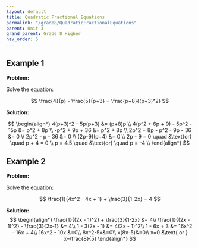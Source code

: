 ```yaml
---
layout: default
title: Quadratic Fractional Equations
permalink: "/grade8/QuadraticFractionalEquations"
parent: Unit 3
grand_parent: Grade 8 Higher
nav_order: 5
---
```


## Example 1

**Problem:**

Solve the equation:

$$ \frac{4}{p} - \frac{5}{p+3} = \frac{p+8}{(p+3)^2} $$

**Solution:**

$$
\begin{align*}
4(p+3)^2 - 5p(p+3) &= (p+8)p \\
4(p^2 + 6p + 9) - 5p^2 - 15p &= p^2 + 8p \\
-p^2 + 9p + 36 &= p^2 + 8p \\
2p^2 + 8p - p^2 - 9p - 36 &= 0 \\
2p^2 - p - 36 &= 0 \\
(2p-9)(p+4) &= 0 \\
2p - 9 = 0 \quad &\text{or} \quad p + 4 = 0 \\
p = 4.5 \quad &\text{or} \quad p = -4 \\
\end{align*}
$$

## Example 2

**Problem:**

Solve the equation:

$$ \frac{1}{4x^2 - 4x + 1} + \frac{3}{1-2x} = 4 $$

**Solution:**
$$
\begin{align*}
\frac{1}{(2x - 1)^2} + \frac{3}{1-2x} &= 4\\
\frac{1}{(2x - 1)^2} - \frac{3}{2x-1} &= 4\\
1 - 3(2x - 1) &= 4(2x - 1)^2\\
1 - 6x + 3 &= 16x^2 - 16x + 4\\
16x^2 - 10x &=0\\
8x^2-5x&=0\\
x(8x-5)&=0\\
x=0 &\text{ or } x=\frac{8}{5}
\end{align*}
$$
<!--stackedit_data:
eyJoaXN0b3J5IjpbNjU1NDgwMjc3LC0xMzE3ODY2ODM0LDE0NT
Q1MDMyODQsMTI5NDcxNTkxMl19
-->